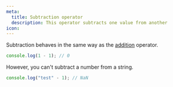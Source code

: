 ```yaml
---
meta:
  title: Subtraction operator
  description: This operator subtracts one value from another
icon:
---
```


Subtraction behaves in the same way as the [addition](/operator/addition)
operator.

```javascript
console.log(1 - 1); // 0
```

However, you can't subtract a number from a string.

```javascript
console.log("test" - 1); // NaN
```
